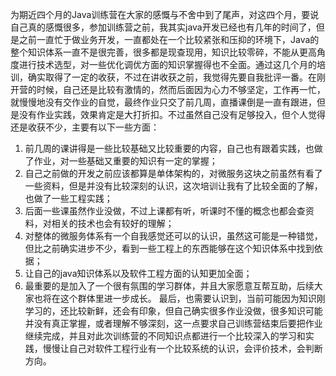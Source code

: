 为期近四个月的Java训练营在大家的感慨与不舍中到了尾声，对这四个月，要说自己真的感慨很多，参加训练营之前，我其实java开发已经也有几年的时间了，但是之前一直忙于做业务开发，一直都处在一个比较紧张和压抑的环境下，Java的整个知识体系一直不是很完善，很多都是现查现用，知识比较零碎，不能从更高角度进行技术选型，对一些优化调优方面的知识掌握得也不全面。通过这几个月的培训，确实取得了一定的收获，不过在讲收获之前，我觉得先要自我批评一番。在刚开营的时候，自己还是比较有激情的，然而后面因为心力不够坚定，工作再一忙，就慢慢地没有交作业的自觉，最终作业只交了前几周，直播课倒是一直有跟进，但是没有作业实践，效果肯定是大打折扣。不过虽然自己没有足够投入，但个人觉得还是收获不少，主要有以下一些方面：
1. 前几周的课讲得是一些比较基础又比较重要的内容，自己也有跟着实践，也做了作业，对一些基础又重要的知识有一定的掌握；
2. 自己之前做的开发之前应该都算是单体架构的，对微服务这块之前虽然有看了一些资料，但是并没有比较深刻的认识，这次培训让我有了比较全面的了解，也做了一些工程实践；
3. 后面一些课虽然作业没做，不过上课都有听，听课时不懂的概念也都会查资料，对相关的技术也会有较好的理解；
4. 对整体的微服务体系有一个自我感觉还可以的认识，虽然这可能是一种错觉，但比之前确实进步不少，看到一些工程上的东西能够在这个知识体系中找到依据；
5. 让自己的java知识体系以及软件工程方面的认知更加全面；
6. 最重要的是加入了一个很有氛围的学习群体，并且大家愿意互帮互助，后续大家也将在这个群体里进一步成长。
最后，也需要认识到，当前可能因为知识刚学习的，还比较新鲜，还会有印象，但自己确实很多作业没做，很多知识可能并没有真正掌握，或者理解不够深刻，这一点要求自己训练营结束后要把作业继续完成，并且对此次训练营的不同知识点都进行一个比较深入的学习和实践，慢慢让自己对软件工程行业有一个比较系统的认识，会评价技术，会判断方向。
	